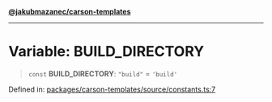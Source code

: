 [**@jakubmazanec/carson-templates**](../README.md)

---

# Variable: BUILD_DIRECTORY

> `const` **BUILD_DIRECTORY**: `"build"` = `'build'`

Defined in:
[packages/carson-templates/source/constants.ts:7](https://github.com/jakubmazanec/tools/blob/026d472564678641afd0039e9c07d936f221ca46/packages/carson-templates/source/constants.ts#L7)
